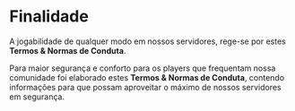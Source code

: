 # Finalidade

A jogabilidade de qualquer modo em nossos servidores, rege-se por estes **Termos & Normas de Conduta**.

Para maior segurança e conforto para os players que frequentam nossa comunidade foi elaborado estes **Termos & Normas de Conduta**, contendo informações para que possam aproveitar o máximo de nossos servidores em segurança.

